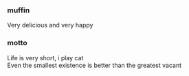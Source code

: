 ### muffin
Very delicious and very happy
<br />

### motto
Life is very short, i play cat
<br />
Even the smallest existence is better than the greatest vacant
